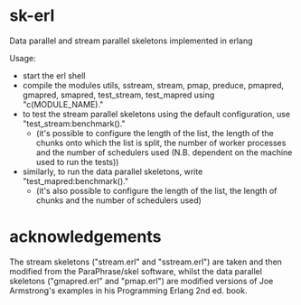 # sk-erl
Data parallel and stream parallel skeletons implemented in erlang

Usage:
* start the erl shell
* compile the modules utils, sstream, stream, pmap, preduce, pmapred, gmapred, smapred, test_stream, test_mapred using "c(MODULE_NAME)."
* to test the stream parallel skeletons using the default configuration, use "test_stream:benchmark()."
  - (it's possible to configure the length of the list, the length of the chunks onto which the list is split, the number of worker processes and the number of schedulers used (N.B. dependent on the machine used to run the tests))
* similarly, to run the data parallel skeletons, write "test_mapred:benchmark()."
  - (it's also possible to configure the length of the list, the length of chunks and the number of schedulers used)

# acknowledgements
The stream skeletons ("stream.erl" and "sstream.erl") are taken and then modified from the ParaPhrase/skel software, whilst the data parallel skeletons ("gmapred.erl" and "pmap.erl") are modified versions of Joe Armstrong's examples in his Programming Erlang 2nd ed. book.

